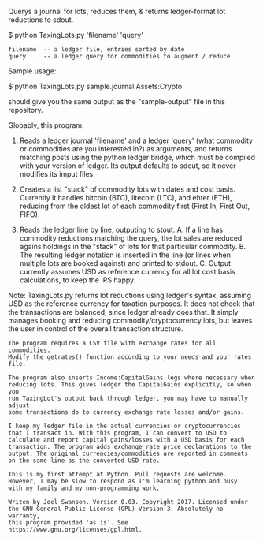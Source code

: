 Querys a journal for lots, reduces them, & returns ledger-format lot reductions to sdout.

$ python TaxingLots.py 'filename' 'query'

    filename  -- a ledger file, entries sorted by date
    query     -- a ledger query for commodities to augment / reduce

Sample usage:

$ python TaxingLots.py sample.journal Assets:Crypto

should give you the same output as the "sample-output" file in this repository.


Globably, this program:

 1. Reads a ledger journal 'filename' and a ledger 'query' (what
    commodity or commodities are you interested in?) as arguments,
    and returns matching posts using the python ledger bridge, which
    must be compiled with your version of ledger. Its output defaults
    to sdout, so it never modifies its imput files.

 2. Creates a list "stack" of commodity lots with dates and cost basis.
    Currently it handles bitcoin (BTC), litecoin (LTC), and ehter (ETH),
    reducing from the oldest lot of each commodity first (First In, First
    Out, FIFO).

 3. Reads the ledger line by line, outputing to stout.
    A. If a line has commodity reductions matching the query,
       the lot sales are reduced agains holdings in the "stack" of lots
       for that particular commodity.
    B. The resulting ledger notation is inserted in the line (or lines
       when multiple lots are booked against) and printed to stdout.
    C. Output currently assumes USD as reference currency for all lot cost
       basis calculations, to keep the IRS happy.
        
Note:
    TaxingLots.py returns lot reductions using ledger's syntax, assuming USD
    as the reference currency for taxation purposes. It does not check that the
    transactions are balanced, since ledger already does that. It simply manages
    booking and reducing commodity/cryptocurrency lots, but leaves the user in
    control of the overall transaction structure.

    The program requires a CSV file with exchange rates for all commodities.
    Modify the getrates() function according to your needs and your rates file.

    The program also inserts Income:CapitalGains legs where necessary when
    reducing lots. This gives ledger the CapitalGains explicitly, so when you
    run TaxingLot's output back through ledger, you may have to manually adjust
    some transactions do to currency exchange rate losses and/or gains.

    I keep my ledger file in the actual currencies or cryptocurrencies
    that I transact in. With this program, I can convert to USD to
    calculate and report capital gains/losses with a USD basis for each
    transaction. The program adds exchange rate price declarations to the
    output. The original currencies/commodities are reported in comments
    on the same line as the converted USD rate.

    This is my first attempt at Python. Pull requests are welcome.
    However, I may be slow to respond as I'm learning python and busy
    with my family and my non-programming work.

    Writen by Joel Swanson. Version 0.03. Copyright 2017. Licensed under
    the GNU General Public License (GPL) Version 3. Absolutely no warranty,
    this program provided 'as is'. See https://www.gnu.org/licenses/gpl.html.
